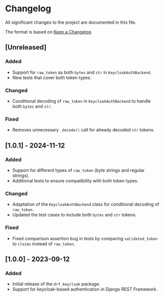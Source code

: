# Changelog

All significant changes to the project are documented in this file.

The format is based on [Keep a Changelog](https://keepachangelog.com/en/1.0.0/).

## [Unreleased]

### Added
- Support for `raw_token` as both `bytes` and `str` in `KeycloakAuthBackend`.
- New tests that cover both token types.

### Changed
- Conditional decoding of `raw_token` in `KeycloakAuthBackend` to handle both `bytes` and `str`.

### Fixed
- Removes unnecessary `.decode()` call for already decoded `str` tokens.

## [1.0.1] - 2024-11-12

### Added
- Support for different types of `raw_token` (byte strings and regular strings).
- Additional tests to ensure compatibility with both token types.

### Changed
- Adaptation of the `KeycloakAuthBackend` class for conditional decoding of `raw_token`.
- Updated the test cases to include both `bytes` and `str` tokens.

### Fixed
- Fixed comparison assertion bug in tests by comparing `validated_token` to `claims` instead of `raw_token`.

## [1.0.0] - 2023-09-12

### Added
- Initial release of the `drf_keycloak` package.
- Support for keycloak-based authentication in Django REST Framework.
